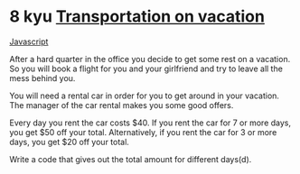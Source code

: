 # 8 kyu [Transportation on vacation ](https://www.codewars.com/kata/568d0dd208ee69389d000016)

<!-- START LANGUAGE_LINKS -->

[Javascript](./javascript.js)

<!-- END LANGUAGE_LINKS -->

After a hard quarter in the office you decide to get some rest on a vacation. So you will book a flight for you and your girlfriend and try to leave all the mess behind you.

You will need a rental car in order for you to get around in your vacation. The manager of the car rental makes you some good offers.

Every day you rent the car costs $40. If you rent the car for 7 or more days, you get $50 off your total. Alternatively, if you rent the car for 3 or more days, you get $20 off your total.

Write a code that gives out the total amount for different days(d).
